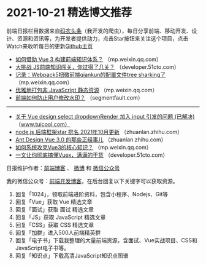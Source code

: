 # 2021-10-21 精选博文推荐

前端日报栏目数据来自[码农头条](https://toutiao.qdkfweb.cn/)（我开发的爬虫），每日分享前端、移动开发、设计、资源和资讯等，为开发者提供动力，点击Star按钮来关注这个项目，点击Watch来收听每日的更新[Github主页](https://github.com/kujian/frontendDaily)
* [如何借助 Vue 3 构建前端知识体系？](https://mp.weixin.qq.com/s?__biz=MzI2MjcxNTQ0Nw==&mid=2247496200&idx=1&sn=4a722fd350290c132588900b366da6ac) （mp.weixin.qq.com）
* [大挑战 JS前端知识闯关，你过得了几关？](https://developer.51cto.com/art/202110/686509.htm) （developer.51cto.com）
* [记录：Webpack5把微前端qiankun的配置文件tree sharking了](https://mp.weixin.qq.com/s?__biz=MzkwODIwMDY2OQ==&mid=2247491896&idx=1&sn=3683dad29fbc508548539751e4ff3224) （mp.weixin.qq.com）
* [优雅地打包非 JavaScript 静态资源](https://mp.weixin.qq.com/s?__biz=MzkxNDIzNTg4MA==&mid=2247485455&idx=1&sn=a32b9f6b2e2823bcdb8c5ded675ae907) （mp.weixin.qq.com）
* [前端如何防止用户修改水印？](https://segmentfault.com/a/1190000040840891) （segmentfault.com）

***
* [关于 Vue design select dropdownRender 加入 input 引发的问题 (已解决)](http://www.tuicool.com/articles/hit/2MJfQb) （www.tuicool.com）
* [node.js 后端框架star 排名 2021年10月更新](https://zhuanlan.zhihu.com/p/423535102) （zhuanlan.zhihu.com）
* [Ant Design Vue 3.0 的那些正经事儿](https://zhuanlan.zhihu.com/p/423456742) （zhuanlan.zhihu.com）
* [如何系统攻克Vue3的核心知识？](https://mp.weixin.qq.com/s?__biz=Mzg5ODA5NTM1Mw==&mid=2247496402&idx=1&sn=9aabc043027e2cfb5d4e3de2c4dbf494) （mp.weixin.qq.com）
* [一文让你彻底搞懂Vuex，满满的干货](https://developer.51cto.com/art/202110/686468.htm) （developer.51cto.com）

日报维护作者：[前端博客](https://qdkfweb.cn/) 、 [微博](http://weibo.com/kujian) 和 [微信公众号](https://open.weixin.qq.com/qr/code?username=caibaojian_com)

我的微信公众号：[前端开发博客](https://open.weixin.qq.com/qr/code?username=caibaojian_com)，在后台回复以下关键字可以获取资源。

1. 回复「1024」，领取前端进阶资料，包含小程序、Nodejs、Git等
2. 回复「Vue」获取 Vue 精选文章
3. 回复「面试」获取 面试 精选文章
4. 回复「JS」获取 JavaScript 精选文章
5. 回复「CSS」获取 CSS 精选文章
6. 回复「加群」进入500人前端精英群
7. 回复「电子书」下载我整理的大量前端资源，含面试、Vue实战项目、CSS和JavaScript电子书等。
8. 回复「知识点」下载高清JavaScript知识点图谱